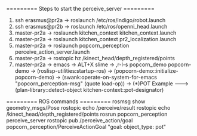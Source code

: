 ========= Steps to start the perceive_server ========= 

1. ssh erasmus@pr2a -> roslaunch /etc/ros/indigo/robot.launch
2. ssh erasmus@pr2b -> roslaunch /etc/ros/openni_head.launch
3. master-pr2a      -> roslaunch kitchen_context kitchen_context.launch
4. master-pr2a      -> roslaunch kitchen_context pr2_localization.launch
5. master-pr2a      -> roslaunch popcorn_perception perceive_action_server.launch 
6. master-pr2a      -> rostopic hz /kinect_head/depth_registered/points
7. master-pr2a      -> emacs -> ALT+X slime 
                             -> ,r-l-s popcorn_demo popcorn-demo 
                             -> (roslisp-utilities:startup-ros) 
                             -> (popcorn-demo::initialize-popcorn-demo)
                             -> (swank:operate-on-system-for-emacs "popcorn_perception-msg" (quote load-op))
                             -> (*)POT Example ---> (plan-library::detect-object kitchen-context::pot-designator) 



========= ROS commands ========= 
rosmsg show geometry_msgs/Pose
rostopic echo /perceive/result
rostopic echo /kinect_head/depth_registered/points
rosrun popcorn_perception perceive_server
rostopic pub /perceive_action/goal popcorn_perception/PerceiveActionGoal "goal:
  object_type: pot"



